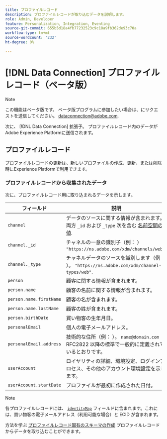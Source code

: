 ```yaml
---
title: プロファイルレコード
description: プロファイルレコードが取り込むデータを説明します。
role: Admin, Developer
feature: Personalization, Integration, Eventing
source-git-commit: 655b5d18a4fb77232523c9c18a9fb362de93c70a
workflow-type: tm+mt
source-wordcount: '232'
ht-degree: 0%

---
```


# [!DNL Data Connection] プロファイルレコード（ベータ版）

>[!NOTE]
>
>この機能はベータ版です。 ベータ版プログラムに参加したい場合は、にリクエストを送信してください。 [dataconnection@adobe.com](mailto:dataconnection@adobe.com).

次に、 [!DNL Data Connection] 拡張子。 プロファイルレコード内のデータがAdobe Experience Platformに送信されます。

## プロファイルレコード

プロファイルレコードの更新は、新しいプロファイルの作成、更新、または削除時にExperience Platformで利用できます。

### プロファイルレコードから収集されたデータ

次に、プロファイルレコード用に取り込まれるデータを示します。

| フィールド | 説明 |
|---|---|
| `channel` | データのソースに関する情報が含まれます。 両方 `_id` および `_type` 次を含む [名前空間の値](https://experienceleague.adobe.com/docs/experience-platform/xdm/schema/namespaces.html). |
| `channel._id` | チャネルの一意の識別子（例： ） `"https://ns.adobe.com/xdm/channels/web"`. |
| `channel._type` | チャネルデータのソースを識別します（例： ）。 `"https://ns.adobe.com/xdm/channel-types/web"`. |
| `person` | 顧客に関する情報が含まれます。 |
| `person.name` | 顧客の名前に関する情報が含まれます。 |
| `person.name.firstName` | 顧客の名が含まれます。 |
| `person.name.lastName` | 顧客の姓が含まれます。 |
| `person.birthDate` | 買い物客の生年月日。 |
| `personalEmail` | 個人の電子メールアドレス。 |
| `personalEmail.address` | 技術的な住所（例： ）。 `name@domain.com` RFC2822 以降の標準で一般的に定義されているとおりです。 |
| `userAccount` | ロイヤリティの詳細、環境設定、ログインプロセス、その他のアカウント環境設定を示します。 |
| `userAccount.startDate` | プロファイルが最初に作成された日付。 |

>[!NOTE]
>
>各プロファイルレコードには、 [`identityMap`](https://experienceleague.adobe.com/docs/experience-platform/xdm/field-groups/profile/identitymap.html) フィールドに含まれます。これには、買い物客の電子メールアドレス（利用可能な場合）と ECID が含まれます。

方法を学ぶ [プロファイルレコード固有のスキーマの作成](profile-data.md) プロファイルレコードからデータを取り込むことができます。

